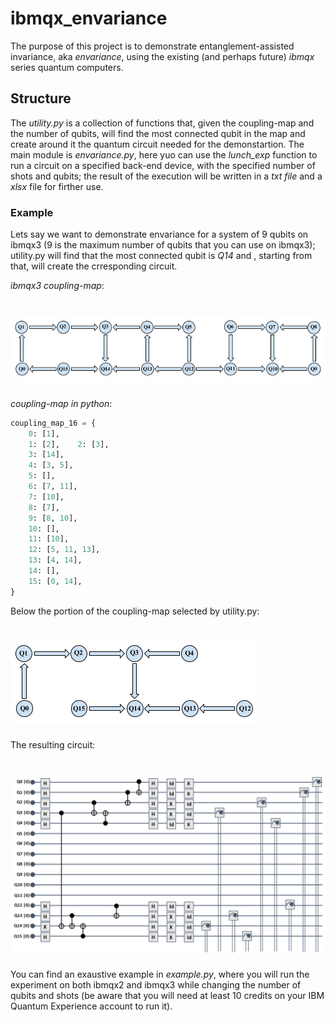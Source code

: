 # ibmqx_envariance
The purpose of this project is to demonstrate entanglement-assisted invariance, aka _envariance_, using the existing (and perhaps future) _ibmqx_ series quantum computers.

## Structure
The _utility.py_ is a collection of functions that, given the coupling-map and the number of qubits, will find the most connected qubit in the map and create around it the quantum circuit needed for the demonstartion.
The main module is _envariance.py_, here yuo can use the _lunch_exp_ function to run a circuit on a specified back-end device, with the specified number of shots and qubits; the result of the execution will be written in a _txt file_ and a _xlsx_ file for firther use.

### Example

Lets say we want to demonstrate envariance for a system of 9 qubits on ibmqx3 (9 is the maximum number of qubits that you can use on ibmqx3); utility.py will find that the most connected qubit is _Q14_ and , starting from that, will create the crresponding circuit.

_ibmqx3 coupling-map_:
# ![ibmqx3_coupling-map](images/ibmqx3_coupling-map.png)

_coupling-map in python_:
```python
coupling_map_16 = {
    0: [1],
    1: [2],    2: [3],
    3: [14],
    4: [3, 5],
    5: [],
    6: [7, 11],
    7: [10],
    8: [7],
    9: [8, 10],
    10: [],
    11: [10],
    12: [5, 11, 13],
    13: [4, 14],
    14: [],
    15: [0, 14],
}
```

Below the portion of the coupling-map selected by utility.py:
# ![ibmqx3_envariance_coupling-map](images/ibmqx3_env_map.png)
The resulting circuit:
# ![9-qubits_envariance_circuit](images/9_env_circ.png)

You can find an exaustive example in _example.py_, where you will run the experiment on both ibmqx2 and ibmqx3 while changing the number of qubits and shots (be aware that you will need at least 10 credits on your IBM Quantum Experience account to run it).
